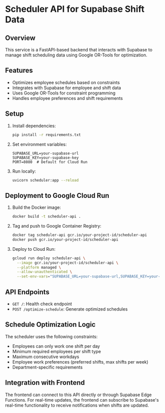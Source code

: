 
# Scheduler API for Supabase Shift Data

## Overview

This service is a FastAPI-based backend that interacts with Supabase to manage shift scheduling data using Google OR-Tools for optimization.

## Features

- Optimizes employee schedules based on constraints
- Integrates with Supabase for employee and shift data
- Uses Google OR-Tools for constraint programming
- Handles employee preferences and shift requirements

## Setup

1. Install dependencies:
   ```bash
   pip install -r requirements.txt
   ```

2. Set environment variables:
   ```
   SUPABASE_URL=your-supabase-url
   SUPABASE_KEY=your-supabase-key
   PORT=8080  # Default for Cloud Run
   ```

3. Run locally:
   ```bash
   uvicorn scheduler:app --reload
   ```

## Deployment to Google Cloud Run

1. Build the Docker image:
   ```bash
   docker build -t scheduler-api .
   ```

2. Tag and push to Google Container Registry:
   ```bash
   docker tag scheduler-api gcr.io/your-project-id/scheduler-api
   docker push gcr.io/your-project-id/scheduler-api
   ```

3. Deploy to Cloud Run:
   ```bash
   gcloud run deploy scheduler-api \
     --image gcr.io/your-project-id/scheduler-api \
     --platform managed \
     --allow-unauthenticated \
     --set-env-vars="SUPABASE_URL=your-supabase-url,SUPABASE_KEY=your-supabase-key"
   ```

## API Endpoints

- `GET /`: Health check endpoint
- `POST /optimize-schedule`: Generate optimized schedules

## Schedule Optimization Logic

The scheduler uses the following constraints:
- Employees can only work one shift per day
- Minimum required employees per shift type
- Maximum consecutive workdays
- Employee work preferences (preferred shifts, max shifts per week)
- Department-specific requirements

## Integration with Frontend

The frontend can connect to this API directly or through Supabase Edge Functions. For real-time updates, the frontend can subscribe to Supabase's real-time functionality to receive notifications when shifts are updated.
